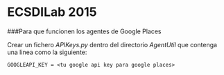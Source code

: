 ECSDILab 2015
=============

###Para que funcionen los agentes de Google Places

Crear un fichero *APIKeys.py* dentro del directorio *AgentUtil* que contenga una linea como la siguiente:

`GOOGLEAPI_KEY = <tu google api key para google places>`
